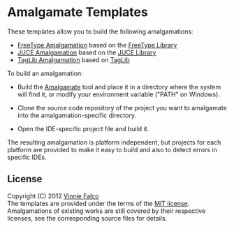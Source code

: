 # Amalgamate Templates

These templates allow you to build the following amalgamations:

- [FreeType Amalgamation][1] based on the [FreeType Library][2]
- [JUCE Amalgamation][3] based on the [JUCE Library][4]
- [TagLib Amalgamation][5] based on [TagLib][6]

To build an amalgamation:

- Build the [Amalgamate][7] tool and place it in a directory where the system
  will find it, or modify your environment variable ("PATH" on Windows).

- Clone the source code repository of the project you want to amalgamate into
  the amalgamation-specific directory.

- Open the IDE-specific project file and build it.

The resulting amalgamation is platform independent, but projects for each
platform are provided to make it easy to build and also to detect errors in
specific IDEs.

## License

Copyright (C) 2012 [Vinnie Falco][8] <br>
The templates are provided under the terms of the [MIT license][9].<br>
Amalgamations of existing works are still covered by their respective licenses,
see the corresponding source files for details.

[1]: https://github.com/vinniefalco/FreeTypeAmalgam "FreeTypeAmalgam"
[2]: http://www.freetype.org "The FreeType Project"
[3]: https://github.com/vinniefalco/JUCEAmalgam "JUCEAmalgam"
[4]: http://rawmaterialsoftware.com/juce.php "JUCE"
[5]: https://github.com/vinniefalco/TagLibAmalgam "TagLibAmalgam"
[6]: http://developer.kde.org/~wheeler/taglib.html "TagLib"
[7]: https://github.com/vinniefalco/Amalgamate "Amalgamate Tool"
[8]: http://vinniefalco.com "Vinnie Falco's Home Page"
[9]: http://www.opensource.org/licenses/MIT "MIT License"
